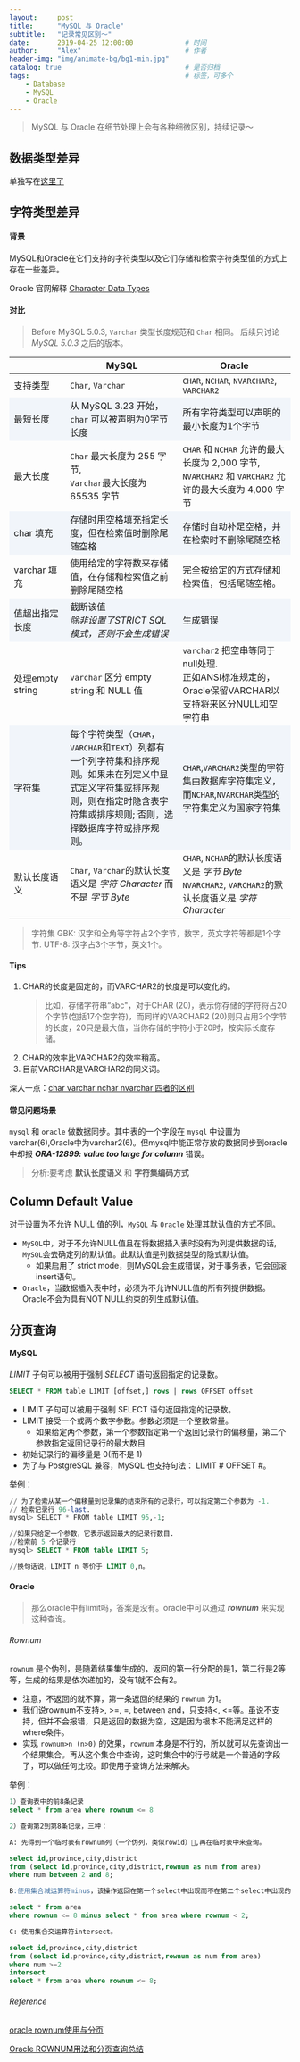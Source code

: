 ```yaml
---
layout:     post         
title:      "MySQL 与 Oracle"
subtitle:   "记录常见区别～"  
date:       2019-04-25 12:00:00             # 时间
author:     "Alex"                          # 作者
header-img: "img/animate-bg/bg1-min.jpg"
catalog: true                               # 是否归档
tags:                                       # 标签，可多个
    - Database
    - MySQL
    - Oracle
---
```


> MySQL 与 Oracle 在细节处理上会有各种细微区别，持续记录～

## 数据类型差异

单独写在[这里了](/2019/04/29/Database-Datatype)

## 字符类型差异

#### 背景

MySQL和Oracle在它们支持的字符类型以及它们存储和检索字符类型值的方式上存在一些差异。

Oracle 官网解释 [Character Data Types](https://docs.oracle.com/cd/E12151_01/doc.150/e12155/oracle_mysql_compared.htm#i1026408)

#### 对比

> Before MySQL 5.0.3, `Varchar` 类型长度规范和 `Char` 相同。 后续只讨论 *MySQL 5.0.3* 之后的版本。

<style>
/*等于 th:nth-of-type(1)*/
table th:first-of-type {
    width: 20%; 
}
table th:nth-of-type(2){
    width: 40%;
}
table th:nth-of-type(3){
    width: 40%;
}
/*隔行变色*/
table tbody tr:nth-child(2n) {
    background: rgba(158,188,226,0.12);
}
</style>
| | MySQL | Oracle
| --- | ---- | ---
支持类型 | `Char`, `Varchar` | `CHAR`, `NCHAR`, `NVARCHAR2`, `VARCHAR2`
最短长度 | 从 MySQL 3.23 开始，`char` 可以被声明为0字节长度 | 所有字符类型可以声明的最小长度为1个字节
最大长度 | `Char` 最大长度为 255 字节,<br>`Varchar`最大长度为 65535 字节 | `CHAR` 和 `NCHAR` 允许的最大长度为 2,000 字节,<br>`NVARCHAR2` 和 `VARCHAR2` 允许的最大长度为 4,000 字节
char 填充 | 存储时用空格填充指定长度，但在检索值时删除尾随空格 | 存储时自动补足空格，并在检索时不删除尾随空格
varchar 填充 | 使用给定的字符数来存储值，在存储和检索值之前删除尾随空格 | 完全按给定的方式存储和检索值，包括尾随空格。
值超出指定长度 | 截断该值<br>*除非设置了STRICT SQL模式，否则不会生成错误* | 生成错误
处理empty string| `varchar` 区分 empty string 和 NULL 值 | `varchar2` 把空串等同于null处理.<br>正如ANSI标准规定的，Oracle保留VARCHAR以支持将来区分NULL和空字符串
字符集 | 每个字符类型（`CHAR`，`VARCHAR`和`TEXT`）列都有一个列字符集和排序规则。如果未在列定义中显式定义字符集或排序规则，则在指定时隐含表字符集或排序规则; 否则，选择数据库字符或排序规则。| `CHAR`,`VARCHAR2`类型的字符集由数据库字符集定义，而`NCHAR`,`NVARCHAR`类型的字符集定义为国家字符集
默认长度语义 | `Char`, `Varchar`的默认长度语义是 *字符 Character* 而不是 *字节 Byte* | `CHAR`, `NCHAR`的默认长度语义是 *字节 Byte*<br>`NVARCHAR2`, `VARCHAR2`的默认长度语义是 *字符 Character*

> 字符集
> GBK: 汉字和全角等字符占2个字节，数字，英文字符等都是1个字节.
> UTF-8: 汉字占3个字节，英文1个。

#### Tips

1. CHAR的长度是固定的，而VARCHAR2的长度是可以变化的。
   > 比如，存储字符串“abc"，对于CHAR (20)，表示你存储的字符将占20个字节(包括17个空字符)，而同样的VARCHAR2 (20)则只占用3个字节的长度，20只是最大值，当你存储的字符小于20时，按实际长度存储。
2. CHAR的效率比VARCHAR2的效率稍高。
3. 目前VARCHAR是VARCHAR2的同义词。

深入一点：[char varchar nchar nvarchar 四者的区别](https://www.cnblogs.com/sumsen/archive/2012/05/30/2525735.html)

#### 常见问题场景

`mysql` 和 `oracle` 做数据同步。其中表的一个字段在 `mysql` 中设置为varchar(6),Oracle中为varchar2(6)。但mysql中能正常存放的数据同步到oracle中却报 ***ORA-12899: value too large for column*** 错误。

> 分析:要考虑 **默认长度语义** 和 **字符集编码方式**

## Column Default Value

对于设置为不允许 NULL 值的列，`MySQL` 与 `Oracle` 处理其默认值的方式不同。

- `MySQL`中，对于不允许NULL值且在将数据插入表时没有为列提供数据的话, `MySQL`会去确定列的默认值。此默认值是列数据类型的隐式默认值。
  - 如果启用了 strict mode，则MySQL会生成错误，对于事务表，它会回滚insert语句。
- `Oracle`，当数据插入表中时，必须为不允许NULL值的所有列提供数据。 Oracle不会为具有NOT NULL约束的列生成默认值。

## 分页查询

#### MySQL

*LIMIT* 子句可以被用于强制 *SELECT* 语句返回指定的记录数。

```SQL
SELECT * FROM table LIMIT [offset,] rows | rows OFFSET offset
```

- LIMIT 子句可以被用于强制 SELECT 语句返回指定的记录数。
- LIMIT 接受一个或两个数字参数。参数必须是一个整数常量。
  - 如果给定两个参数，第一个参数指定第一个返回记录行的偏移量，第二个参数指定返回记录行的最大数目
- 初始记录行的偏移量是 0(而不是 1)
- 为了与 PostgreSQL 兼容，MySQL 也支持句法： LIMIT # OFFSET #。
  
举例：

```SQL
// 为了检索从某一个偏移量到记录集的结束所有的记录行，可以指定第二个参数为 -1.
// 检索记录行 96-last.
mysql> SELECT * FROM table LIMIT 95,-1;

//如果只给定一个参数，它表示返回最大的记录行数目.
//检索前 5 个记录行
mysql> SELECT * FROM table LIMIT 5;

//换句话说，LIMIT n 等价于 LIMIT 0,n。
```

#### Oracle

> 那么oracle中有limit吗，答案是没有。oracle中可以通过 ***rownum*** 来实现这种查询。

###### Rownum

`rownum` 是个伪列，是随着结果集生成的，返回的第一行分配的是1，第二行是2等等，生成的结果是依次递加的，没有1就不会有2。

- 注意，不返回的就不算，第一条返回的结果的 `rownum` 为1。
- 我们说rownum不支持>, >=, =, between and，只支持<, <=等。虽说不支持，但并不会报错，只是返回的数据为空，这是因为根本不能满足这样的where条件。
- 实现 `rownum>n (n>0)` 的效果，`rownum` 本身是不行的，所以就可以先查询出一个结果集合。再从这个集合中查询，这时集合中的行号就是一个普通的字段了，可以做任何比较。即使用子查询方法来解决。

举例：

```SQL
1）查询表中的前8条记录
select * from area where rownum <= 8

2）查询第2到第8条记录，三种：

A: 先得到一个临时表有rownum列（一个伪列，类似rowid）,再在临时表中来查询。

select id,province,city,district
from (select id,province,city,district,rownum as num from area)
where num between 2 and 8;

B:使用集合减运算符minus，该操作返回在第一个select中出现而不在第二个select中出现的记录。

select * from area
where rownum <= 8 minus select * from area where rownum < 2;

C: 使用集合交运算符intersect。

select id,province,city,district
from (select id,province,city,district,rownum as num from area)
where num >=2
intersect
select * from area where rownum <= 8;
```

###### Reference

[oracle rownum使用与分页](https://blog.csdn.net/u012750578/article/details/14441211)

[Oracle ROWNUM用法和分页查询总结](https://blog.csdn.net/fw0124/article/details/42737671)